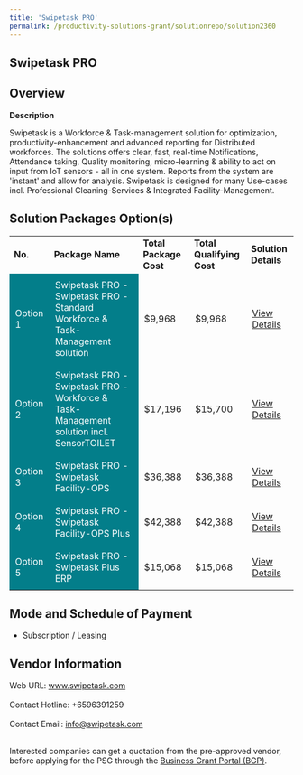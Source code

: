 ```yaml
---
title: 'Swipetask PRO'
permalink: /productivity-solutions-grant/solutionrepo/solution2360
---
```


## Swipetask PRO

## Overview

**Description**

Swipetask is a Workforce & Task-management solution for optimization, productivity-enhancement and advanced reporting for Distributed workforces. The solutions offers clear, fast, real-time Notifications, Attendance taking, Quality monitoring, micro-learning & ability to act on input from IoT sensors - all in one system. Reports from the system are 'instant' and allow for analysis. Swipetask is designed for many Use-cases incl. Professional Cleaning-Services & Integrated Facility-Management. 

## Solution Packages Option(s)

<table>
<tr>
<td><b>No.</b></td>
<td><b>Package Name</b></td>
<td><b>Total Package Cost</b></td>
<td><b>Total Qualifying Cost</b></td>
<td><b>Solution Details</b></td>
</tr>
<tr>
<td style='padding: 10px; background-color: #037E8A; color: #FFFFFF;'>Option 1</td>
<td style='padding: 10px; background-color: #037E8A; color: #FFFFFF;'>Swipetask PRO - Swipetask PRO - Standard Workforce & Task-Management solution</td>
<td style='padding: 10px;'>$9,968</td>
<td style='padding: 10px;'>$9,968</td>
<td style='padding: 10px;'><a href='https://www.gobusiness.gov.sg/images/psg/Swipetask_20210229_Desensitised_Annex_3_Part_1.pdf' target='_blank'>View Details</a></td>
</tr>
<tr>
<td style='padding: 10px; background-color: #037E8A; color: #FFFFFF;'>Option 2</td>
<td style='padding: 10px; background-color: #037E8A; color: #FFFFFF;'>Swipetask PRO - Swipetask PRO - Workforce & Task-Management solution incl. SensorTOILET</td>
<td style='padding: 10px;'>$17,196</td>
<td style='padding: 10px;'>$15,700</td>
<td style='padding: 10px;'><a href='https://www.gobusiness.gov.sg/images/psg/Swipetask_20210229_Desensitised_Annex_3_Part_2.pdf' target='_blank'>View Details</a></td>
</tr>
<tr>
<td style='padding: 10px; background-color: #037E8A; color: #FFFFFF;'>Option 3</td>
<td style='padding: 10px; background-color: #037E8A; color: #FFFFFF;'>Swipetask PRO - Swipetask Facility-OPS</td>
<td style='padding: 10px;'>$36,388</td>
<td style='padding: 10px;'>$36,388</td>
<td style='padding: 10px;'><a href='https://www.gobusiness.gov.sg/images/psg/Swipetask_20210229_Desensitised_Annex_3_Part_3.pdf' target='_blank'>View Details</a></td>
</tr>
<tr>
<td style='padding: 10px; background-color: #037E8A; color: #FFFFFF;'>Option 4</td>
<td style='padding: 10px; background-color: #037E8A; color: #FFFFFF;'>Swipetask PRO - Swipetask Facility-OPS Plus</td>
<td style='padding: 10px;'>$42,388</td>
<td style='padding: 10px;'>$42,388</td>
<td style='padding: 10px;'><a href='https://www.gobusiness.gov.sg/images/psg/Swipetask_20210229_Desensitised_Annex_3_Part_4.pdf' target='_blank'>View Details</a></td>
</tr>
<tr>
<td style='padding: 10px; background-color: #037E8A; color: #FFFFFF;'>Option 5</td>
<td style='padding: 10px; background-color: #037E8A; color: #FFFFFF;'>Swipetask PRO - Swipetask Plus ERP</td>
<td style='padding: 10px;'>$15,068</td>
<td style='padding: 10px;'>$15,068</td>
<td style='padding: 10px;'><a href='https://www.gobusiness.gov.sg/images/psg/Desensitised_Swipetask_Annex_3_CR_wef_19_May_2022_Part_1.pdf' target='_blank'>View Details</a></td>
</tr>
</table>

## Mode and Schedule of Payment

 - Subscription / Leasing

## Vendor Information

 Web URL: www.swipetask.com <br><br>Contact Hotline: +6596391259 <br><br>Contact Email: info@swipetask.com <br><br>

Interested companies can get a quotation from the pre-approved vendor, before applying for the PSG through the <a href='https://www.businessgrants.gov.sg/' target='_blank' rel='noopener'>Business Grant Portal (BGP)</a>.

<script src="/jquery/resize-tables.js"></script>
